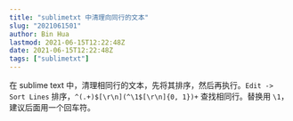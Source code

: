 ```yaml
---
title: "sublimetxt 中清理向同行的文本"
slug: "2021061501"
author: Bin Hua
lastmod: 2021-06-15T12:22:48Z
date: 2021-06-15T12:22:48Z
tags: ["sublimetxt"]
---
```


在 sublime text 中，清理相同行的文本，先将其排序，然后再执行。`Edit -> Sort Lines` 排序，`^(.+)$[\r\n](^\1$[\r\n]{0, 1})+` 查找相同行。替换用 `\1`，建议后面用一个回车符。
